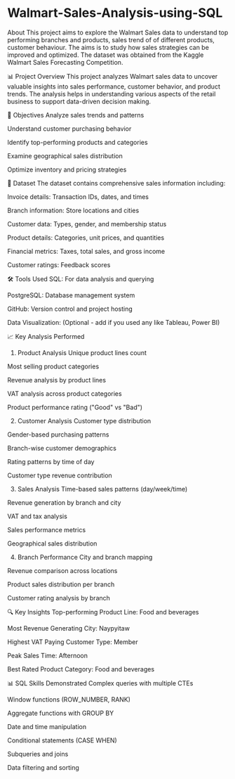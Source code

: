 # Walmart-Sales-Analysis-using-SQL

About
This project aims to explore the Walmart Sales data to understand top performing branches and products, sales trend of of different products, customer behaviour. The aims is to study how sales strategies can be improved and optimized. The dataset was obtained from the Kaggle Walmart Sales Forecasting Competition.

📊 Project Overview
This project analyzes Walmart sales data to uncover valuable insights into sales performance, customer behavior, and product trends. The analysis helps in understanding various aspects of the retail business to support data-driven decision making.

🎯 Objectives
Analyze sales trends and patterns

Understand customer purchasing behavior

Identify top-performing products and categories

Examine geographical sales distribution

Optimize inventory and pricing strategies

📁 Dataset
The dataset contains comprehensive sales information including:

Invoice details: Transaction IDs, dates, and times

Branch information: Store locations and cities

Customer data: Types, gender, and membership status

Product details: Categories, unit prices, and quantities

Financial metrics: Taxes, total sales, and gross income

Customer ratings: Feedback scores

🛠️ Tools Used
SQL: For data analysis and querying

PostgreSQL: Database management system

GitHub: Version control and project hosting

Data Visualization: (Optional - add if you used any like Tableau, Power BI)

📈 Key Analysis Performed
1. Product Analysis
Unique product lines count

Most selling product categories

Revenue analysis by product lines

VAT analysis across product categories

Product performance rating ("Good" vs "Bad")

2. Customer Analysis
Customer type distribution

Gender-based purchasing patterns

Branch-wise customer demographics

Rating patterns by time of day

Customer type revenue contribution

3. Sales Analysis
Time-based sales patterns (day/week/time)

Revenue generation by branch and city

VAT and tax analysis

Sales performance metrics

Geographical sales distribution

4. Branch Performance
City and branch mapping

Revenue comparison across locations

Product sales distribution per branch

Customer rating analysis by branch

🔍 Key Insights
Top-performing Product Line: Food and beverages

Most Revenue Generating City: Naypyitaw

Highest VAT Paying Customer Type: Member

Peak Sales Time: Afternoon

Best Rated Product Category: Food and beverages

📊 SQL Skills Demonstrated
Complex queries with multiple CTEs

Window functions (ROW_NUMBER, RANK)

Aggregate functions with GROUP BY

Date and time manipulation

Conditional statements (CASE WHEN)

Subqueries and joins

Data filtering and sorting
